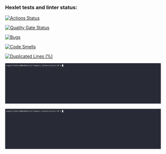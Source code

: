### Hexlet tests and linter status:
[![Actions Status](https://github.com/sirnapster88/python-project-49/actions/workflows/hexlet-check.yml/badge.svg)](https://github.com/sirnapster88/python-project-49/actions)

[![Quality Gate Status](https://sonarcloud.io/api/project_badges/measure?project=sirnapster88_python-project-49&metric=alert_status)](https://sonarcloud.io/summary/new_code?id=sirnapster88_python-project-49)

[![Bugs](https://sonarcloud.io/api/project_badges/measure?project=sirnapster88_python-project-49&metric=bugs)](https://sonarcloud.io/summary/new_code?id=sirnapster88_python-project-49)

[![Code Smells](https://sonarcloud.io/api/project_badges/measure?project=sirnapster88_python-project-49&metric=code_smells)](https://sonarcloud.io/summary/new_code?id=sirnapster88_python-project-49)

[![Duplicated Lines (%)](https://sonarcloud.io/api/project_badges/measure?project=sirnapster88_python-project-49&metric=duplicated_lines_density)](https://sonarcloud.io/summary/new_code?id=sirnapster88_python-project-49)

![Local GIF](./animations/brain-even.gif)

![Local GIF](./animations/brain-even.gif)